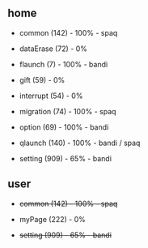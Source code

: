 ## home

* common (142) - 100% - spaq

* dataErase (72) - 0%

* flaunch (7) - 100% - bandi

* gift (59) - 0%

* interrupt (54) - 0%

* migration (74) - 100% - spaq

* option (69) - 100% - bandi

* qlaunch (140) - 100% - bandi / spaq

* setting (909) - 65% - bandi

## user

* ~~common (142) - 100% - spaq~~

* myPage (222) - 0%

* ~~setting (909) - 65% - bandi~~